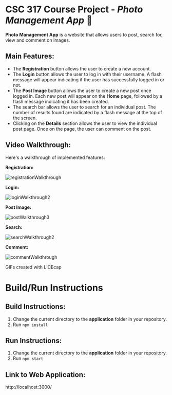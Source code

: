 # CSC 317 Course Project - *Photo Management App* 📸

**Photo Management App** is a website that allows users to post, search for, view and comment on images. 

## Main Features:
- The **Registration** button allows the user to create a new account.
- The **Login** button allows the user to log in with their username. A flash message will appear indicating if the user has successfully logged in or not.
- The **Post Image** button allows the user to create a new post once logged in. Each new post will appear on the **Home** page, followed by a flash message indicating it has been created.
- The search bar allows the user to search for an individual post. The number of results found are indicated by a flash message at the top of the screen.
- Clicking on the **Details** section allows the user to view the individual post page. Once on the page, the user can comment on the post.

## Video Walkthrough:
Here's a walkthrough of implemented features:

**Registration:**

![registrationWalkthrough](https://github.com/sderazo/Photo-App/assets/76634204/732b96d2-cd76-4577-bf94-181dcbe2d80c)

**Login:**

![loginWalkthrough2](https://github.com/sderazo/Photo-App/assets/76634204/7522dcdc-f7fe-4b42-9bdc-3ac10b0720fb)

**Post Image:**

![postWalkthrough3](https://github.com/sderazo/Photo-App/assets/76634204/eb9fdedb-a60e-4ff4-8e0f-3ddfb325b680)

**Search:**

![searchWalkthrough2](https://github.com/sderazo/Photo-App/assets/76634204/edb75e29-0d34-4f59-8328-7b0b59f18d52)

**Comment:**

![commentWalkthrough](https://github.com/sderazo/Photo-App/assets/76634204/73412ec4-9e87-4050-8aea-f82162d58c0a)

GIFs created with LICEcap



# Build/Run Instructions

## Build Instructions:
1. Change the current directory to the **application** folder in your repository.
2. Run `npm install`

## Run Instructions:
1. Change the current directory to the **application** folder in your repository.
2. Run `npm start`

## Link to Web Application:
http://localhost:3000/


